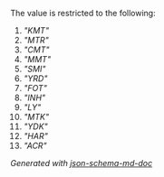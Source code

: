 The value is restricted to the following: 

 1. _"KMT"_
 2. _"MTR"_
 3. _"CMT"_
 4. _"MMT"_
 5. _"SMI"_
 6. _"YRD"_
 7. _"FOT"_
 8. _"INH"_
 9. _"LY"_
 10. _"MTK"_
 11. _"YDK"_
 12. _"HAR"_
 13. _"ACR"_

_Generated with [json-schema-md-doc](https://brianwendt.github.io/json-schema-md-doc/)_